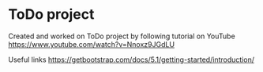 # ToDo project

Created and worked on ToDo project by following tutorial on YouTube https://www.youtube.com/watch?v=Nnoxz9JGdLU

Useful links https://getbootstrap.com/docs/5.1/getting-started/introduction/

